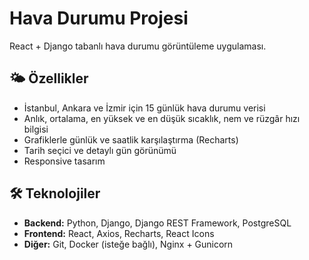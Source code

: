 # Hava Durumu Projesi

React + Django tabanlı hava durumu görüntüleme uygulaması.

## 🌤️ Özellikler

- İstanbul, Ankara ve İzmir için 15 günlük hava durumu verisi  
- Anlık, ortalama, en yüksek ve en düşük sıcaklık, nem ve rüzgâr hızı bilgisi  
- Grafiklerle günlük ve saatlik karşılaştırma (Recharts)  
- Tarih seçici ve detaylı gün görünümü  
- Responsive tasarım

## 🛠️ Teknolojiler

- **Backend:** Python, Django, Django REST Framework, PostgreSQL  
- **Frontend:** React, Axios, Recharts, React Icons  
- **Diğer:** Git, Docker (isteğe bağlı), Nginx + Gunicorn
